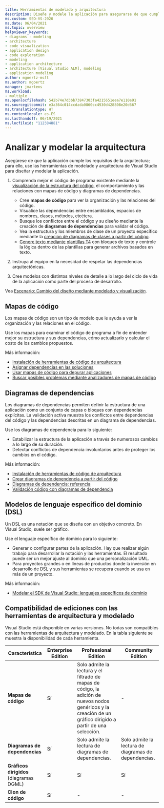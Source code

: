 ```yaml
---
title: Herramientas de modelado y arquitectura
description: Diseñe y modele la aplicación para asegurarse de que cumple los requisitos de la arquitectura.
ms.custom: SEO-VS-2020
ms.date: 06/04/2021
ms.topic: overview
helpviewer_keywords:
- diagrams - modeling
- architecture
- code visualization
- application design
- code exploration
- modeling
- application architecture
- architecture [Visual Studio ALM], modeling
- application modeling
author: mgoertz-msft
ms.author: mgoertz
manager: jmartens
ms.workload:
- multiple
ms.openlocfilehash: 542b74e7d3bb73847303fa4215651eea7e110e91
ms.sourcegitcommit: e3a364c014ccdada0860cc4930d428808e20d667
ms.translationtype: HT
ms.contentlocale: es-ES
ms.lasthandoff: 06/19/2021
ms.locfileid: "112384881"
---
```

# <a name="analyze-and-model-your-architecture"></a>Analizar y modelar la arquitectura

Asegúrese de que la aplicación cumple los requisitos de la arquitectura; para ello, use las herramientas de modelado y arquitectura de Visual Studio para diseñar y modelar la aplicación.

1. Comprenda mejor el código de programa existente mediante la [visualización de la estructura del código](visualize-code.md), el comportamiento y las relaciones con mapas de código y diagramas de dependencias.
    - Cree **mapas de código** para ver la organización y las relaciones del código. 
    - Visualice las dependencias entre ensamblados, espacios de nombres, clases, métodos, etcétera.
    - Busque los conflictos entre el código y su diseño mediante la creación de **diagramas de dependencias** para validar el código.
    - Vea la estructura y los miembros de clase de un proyecto específico mediante la [creación de diagramas de clases a partir del código](../ide/class-designer/designing-and-viewing-classes-and-types.md).
    - [Genere texto mediante plantillas T4](../modeling/code-generation-and-t4-text-templates.md) con bloques de texto y controle la lógica dentro de las plantillas para generar archivos basados en texto. 
    
1. Instruya al equipo en la necesidad de respetar las dependencias arquitectónicas.

1. Cree modelos con distintos niveles de detalle a lo largo del ciclo de vida de la aplicación como parte del proceso de desarrollo.

Vea [Escenario: Cambio del diseño mediante modelado y visualización](../modeling/scenario-change-your-design-using-visualization-and-modeling.md).

## <a name="code-maps"></a>Mapas de código

Los mapas de código son un tipo de modelo que le ayuda a ver la organización y las relaciones en el código.

Use los mapas para examinar el código de programa a fin de entender mejor su estructura y sus dependencias, cómo actualizarlo y calcular el costo de los cambios propuestos.

Más información:
- [Instalación de herramientas de código de arquitectura](install-architecture-tools.md)
- [Asignar dependencias en las soluciones](../modeling/map-dependencies-across-your-solutions.md)
- [Usar mapas de código para depurar aplicaciones](../modeling/use-code-maps-to-debug-your-applications.md)
- [Buscar posibles problemas mediante analizadores de mapas de código](../modeling/find-potential-problems-using-code-map-analyzers.md)

## <a name="dependency-diagrams"></a>Diagramas de dependencias

Los diagramas de dependencias permiten definir la estructura de una aplicación como un conjunto de capas o bloques con dependencias explícitas. La validación activa muestra los conflictos entre dependencias del código y las dependencias descritas en un diagrama de dependencias.

Use los diagramas de dependencia para lo siguiente: 
- Estabilizar la estructura de la aplicación a través de numerosos cambios a lo largo de su duración.
- Detectar conflictos de dependencia involuntarios antes de proteger los cambios en el código.

Más información:
- [Instalación de herramientas de código de arquitectura](install-architecture-tools.md)
- [Crear diagramas de dependencia a partir del código](../modeling/create-layer-diagrams-from-your-code.md)
- [Diagramas de dependencia: referencia](../modeling/layer-diagrams-reference.md)
- [Validación código con diagramas de dependencia](../modeling/validate-code-with-layer-diagrams.md)

## <a name="domain-specific-language-dsl-models"></a>Modelos de lenguaje específico del dominio (DSL)

Un DSL es una notación que se diseña con un objetivo concreto. En Visual Studio, suele ser gráfico.

Use el lenguaje específico de dominio para lo siguiente: 
- Generar o configurar partes de la aplicación. Hay que realizar algún trabajo para desarrollar la notación y las herramientas. El resultado puede ser un mejor ajuste al dominio que una personalización UML.
- Para proyectos grandes o en líneas de productos donde la inversión en desarrollo de DSL y sus herramientas se recupera cuando se usa en más de un proyecto.

Más información:
- [Modelar el SDK de Visual Studio: lenguajes específicos de dominio](../modeling/modeling-sdk-for-visual-studio-domain-specific-languages.md)


## <a name="edition-support-for-architecture-and-modeling-tools"></a><a name="VersionSupport" />Compatibilidad de ediciones con las herramientas de arquitectura y modelado

Visual Studio está disponible en varias versiones. No todas son compatibles con las herramientas de arquitectura y modelado. En la tabla siguiente se muestra la disponibilidad de cada herramienta.

|**Característica**|**Enterprise Edition**|**Professional Edition**|**Community Edition**|
|-|-|-|-|
|**Mapas de código**|Sí|Solo admite la lectura y el filtrado de mapas de código, la adición de nuevos nodos genéricos y la creación de un gráfico dirigido a partir de una selección.|-|
|**Diagramas de dependencias**|Sí|Solo admite la lectura de diagramas de dependencias.|Solo admite la lectura de diagramas de dependencias.|
|**Gráficos dirigidos** (diagramas DGML)|Sí|Sí|Sí|
|**Clon de código**|Sí|-|-|
